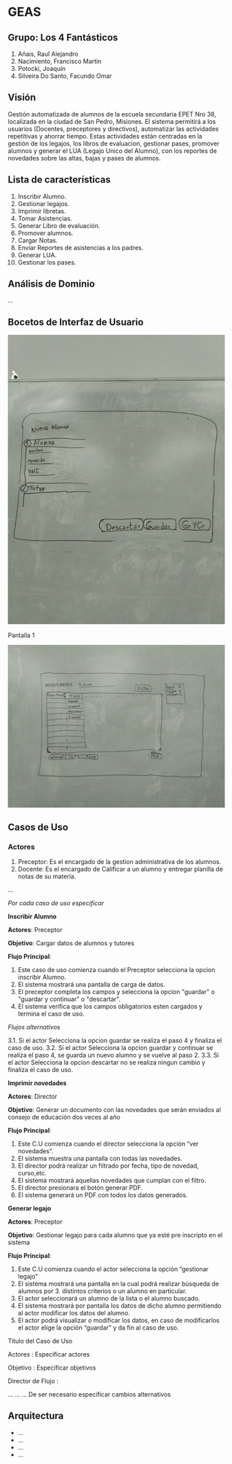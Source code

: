 ﻿# GEAS

## Grupo: Los 4 Fantásticos

1. Añais, Raul Alejandro
2. Nacimiento, Francisco Martin
3. Potocki, Joaquín
4. Silveira Do Santo, Facundo Omar
 
## Visión 

Gestión automatizada de alumnos de la escuela secundaria EPET Nro 38, localizada en la ciudad de San Pedro, Misiones. El sistema permitirá a los usuarios (Docentes, preceptores y directivos), automatizar las actividades repetitivas y ahorrar tiempo. Estas actividades están centradas en la gestión de los legajos, los libros de evaluacion, gestionar pases, promover alumnos y generar el LUA (Legajo Unico del Alumno), con los reportes de novedades sobre las altas, bajas y pases de alumnos.

## Lista de características

1. Inscribir Alumno.
2. Gestionar legajos. 
3. Imprimir libretas. 
4. Tomar Asistencias.
5. Generar Libro de evaluación.
6. Promover alumnos.
7. Cargar Notas.
8. Enviar Reportes de asistencias a los padres. 
9. Generar LUA.
10. Gestionar los pases.


## Análisis de Dominio

...

## Bocetos de Interfaz de Usuario


![alt text](https://github.com/Nacimiento98/POO2/blob/master/Imagenes/IMG_20190919_151337669.jpg "Pantalla 1")

Pantalla 1

![alt text](https://github.com/Nacimiento98/POO2/blob/master/Imagenes/IMG_20190919_150015857.jpg "Pantalla 2")

## Casos de Uso

### Actores

1. Preceptor: Es el encargado de la gestion administrativa de los alumnos.
2. Docente: Es el encargado de Calificar a un alumno y entregar planilla de notas de su materia.

...

_Por cada caso de uso especificar_

__Inscribir Alumno__

__Actores__: Preceptor

__Objetivo__: Cargar datos de alumnos y tutores

__Flujo Principal__:

1. Este caso de uso comienza cuando el Preceptor selecciona la opcion inscribir Alumno.
2. El sistema mostrará una pantalla de carga de datos.
3. El preceptor completa los campos y selecciona la opcion "guardar" o "guardar y continuar" o "descartar".
4. El sistema verifica que los campos obligatorios esten cargados y termina el caso de uso.

_Flujos alternativos_

3.1. Si el actor Selecciona la opcion guardar se realiza el paso 4 y finaliza el caso de uso.
3.2. Si el actor Selecciona la opcion guardar y continuar se realiza el paso 4, se guarda un nuevo alumno y se vuelve al paso 2.
3.3. Si el actor Selecciona la opcion descartar no se realiza ningun cambio y finaliza el caso de uso.

__Imprimir novedades__

__Actores__: Director

__Objetivo__: Generar un documento con las novedades que serán enviados al consejo de educación dos veces al año


__Flujo Principal__:

1. Este C.U comienza cuando el director selecciona la opción “ver novedades”.
2. El sistema muestra una pantalla con todas las novedades.
3. El director podrá realizar un filtrado por fecha, tipo de novedad, curso,etc.
4. El sistema mostrará aquellas novedades que cumplan con el filtro.
5. El director presionara el botón generar PDF.
6. El sistema generará un PDF con todos los datos generados.

__Generar legajo__

__Actores__: Preceptor

__Objetivo__: Gestionar legajo para cada alumno que ya esté pre inscripto en el sistema

__Flujo Principal__:

1. Este C.U comienza cuando el actor selecciona la opción “gestionar legajo” 
2. El sistema mostrará una pantalla en la cual podrá realizar búsqueda de alumnos por 3. distintos criterios o un alumno en particular.
4. El actor seleccionará un alumno de la lista o el alumno buscado.
5. El sistema mostrará por pantalla los datos de dicho alumno permitiendo al actor modificar los datos del alumno.
6. El actor podrá visualizar o modificar los datos, en caso de modificarlos el actor elige la opción “guardar” y da fin al caso de uso.

Titulo del Caso de Uso

Actores : Especificar actores

Objetivo : Especificar objetivos

Director de Flujo :

...
...
...
De ser necesario especificar cambios alternativos

## Arquitectura

- ...
- ...
- ...
- ...

